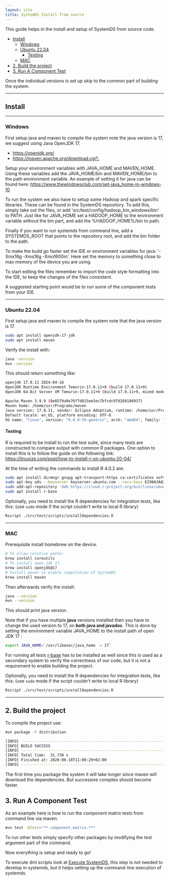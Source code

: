 ```yaml
---
layout: site
title: SystemDS Install from source
---
```

<!--
{% comment %}
Licensed to the Apache Software Foundation (ASF) under one or more
contributor license agreements.  See the NOTICE file distributed with
this work for additional information regarding copyright ownership.
The ASF licenses this file to you under the Apache License, Version 2.0
(the "License"); you may not use this file except in compliance with
the License.  You may obtain a copy of the License at

http://www.apache.org/licenses/LICENSE-2.0

Unless required by applicable law or agreed to in writing, software
distributed under the License is distributed on an "AS IS" BASIS,
WITHOUT WARRANTIES OR CONDITIONS OF ANY KIND, either express or implied.
See the License for the specific language governing permissions and
limitations under the License.
{% endcomment %}
-->

This guide helps in the install and setup of SystemDS from source code.

- [Install](#install)
  - [Windows](#windows)
  - [Ubuntu 22.04](#ubuntu-2204)
    - [Testing](#testing)
  - [MAC](#mac)
- [2. Build the project](#2-build-the-project)
- [3. Run A Component Test](#3-run-a-component-test)

Once the individual versions is set up skip to the common part of building the system.

---

## Install

---

### Windows

First setup java and maven to compile the system note the java version is 17, we suggest using Java OpenJDK 17.

- <https://openjdk.org/>
- <https://maven.apache.org/download.cgi?.>

Setup your environment variables with JAVA_HOME and MAVEN_HOME. Using these variables add the JAVA_HOME/bin and MAVEN_HOME/bin to the path environment variable. An example of setting it for java can be found here: <https://www.thewindowsclub.com/set-java_home-in-windows-10>

To run the system we also have to setup some Hadoop and spark specific libraries. These can be found in the SystemDS repository. To add this, simply take out the files, or add 'src/test/config/hadoop_bin_windows/bin' to PATH. Just like for JAVA_HOME set a HADOOP_HOME to the environment variable without the bin part, and add the %HADOOP_HOME%/bin to path.

Finally if you want to run systemds from command line, add a SYSTEMDS_ROOT that points to the repository root, and add the bin folder to the path.

To make the build go faster set the IDE or environment variables for java: '-Xmx16g -Xms16g -Xmn1600m'. Here set the memory to something close to max memory of the device you are using.

To start editing the files remember to import the code style formatting into the IDE, to keep the changes of the files consistent.

A suggested starting point would be to run some of the component tests from your IDE.

---

### Ubuntu 22.04

First setup java and maven to compile the system note that the java version is 17.

```bash
sudo apt install openjdk-17-jdk
sudo apt install maven
```

Verify the install with:

```bash
java -version
mvn -version
```

This should return something like:

```bash
openjdk 17.0.11 2024-04-16
OpenJDK Runtime Environment Temurin-17.0.11+9 (build 17.0.11+9)
OpenJDK 64-Bit Server VM Temurin-17.0.11+9 (build 17.0.11+9, mixed mode, sharing)

Apache Maven 3.9.9 (8e8579a9e76f7d015ee5ec7bfcdc97d260186937)
Maven home: /home/usr/Programs/maven
Java version: 17.0.11, vendor: Eclipse Adoptium, runtime: /home/usr/Programs/jdk-17.0.11+9
Default locale: en_US, platform encoding: UTF-8
OS name: "linux", version: "6.8.0-59-generic", arch: "amd64", family: "unix"
```

#### Testing

R is required to be install to run the test suite, since many tests are constructed to compare output with common R packages.
One option to install this is to follow the guide on the following link: <https://linuxize.com/post/how-to-install-r-on-ubuntu-20-04/>

At the time of writing the commands to install R 4.0.2 are:

```bash
sudo apt install dirmngr gnupg apt-transport-https ca-certificates software-properties-common
sudo apt-key adv --keyserver keyserver.ubuntu.com --recv-keys E298A3A825C0D65DFD57CBB651716619E084DAB9
sudo add-apt-repository 'deb https://cloud.r-project.org/bin/linux/ubuntu focal-cran40/'
sudo apt install r-base
```

Optionally, you need to install the R dependencies for integration tests, like this:
(use `sudo` mode if the script couldn't write to local R library)

```bash
Rscript ./src/test/scripts/installDependencies.R
```

---

### MAC

Prerequisite install homebrew on the device.

```bash
# To allow relative paths:
brew install coreutils
# To install open jdk 17.
brew install openjdk@17
# Install maven to enable compilation of SystemDS.
brew install maven
```

Then afterwards verify the install:

```bash
java --version
mvn --version
```

This should print java version.

Note that if you have multiple __java__ versions installed then you have to change the used version to 17, on __both java and javadoc__. This is done by setting the environment variable JAVA_HOME to the install path of open JDK 17 :

```bash
export JAVA_HOME=`/usr/libexec/java_home -v 17`
```

For running all tests [r-base](https://cran.r-project.org/bin/macosx/) has to be installed as well since this is used as a secondary system to verify the correctness of our code, but it is not a requirement to enable building the project.

Optionally, you need to install the R dependencies for integration tests, like this:
(use `sudo` mode if the script couldn't write to local R library)

```bash
Rscript ./src/test/scripts/installDependencies.R
```

---

## 2. Build the project

To compile the project use:

```bash
mvn package -P distribution
```

```bash
[INFO] ------------------------------------------------------------------------
[INFO] BUILD SUCCESS
[INFO] ------------------------------------------------------------------------
[INFO] Total time:  31.730 s
[INFO] Finished at: 2020-06-18T11:00:29+02:00
[INFO] ------------------------------------------------------------------------
```

The first time you package the system it will take longer since maven will download the dependencies.
But successive compiles should become faster.

## 3. Run A Component Test

As an example here is how to run the component matrix tests from command line via maven.

```bash
mvn test -Dtest="**.component.matrix.**"
```

To run other tests simply specify other packages by modifying the
test argument part of the command.

Now everything is setup and ready to go!

To execute dml scripts look at [Execute SystemDS](run), this step is not needed to develop in systemds, but it helps setting up the command-line execution of systemds.
